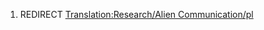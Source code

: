 1.  REDIRECT [Translation:Research/Alien
    Communication/pl](Translation:Research/Alien_Communication/pl "wikilink")